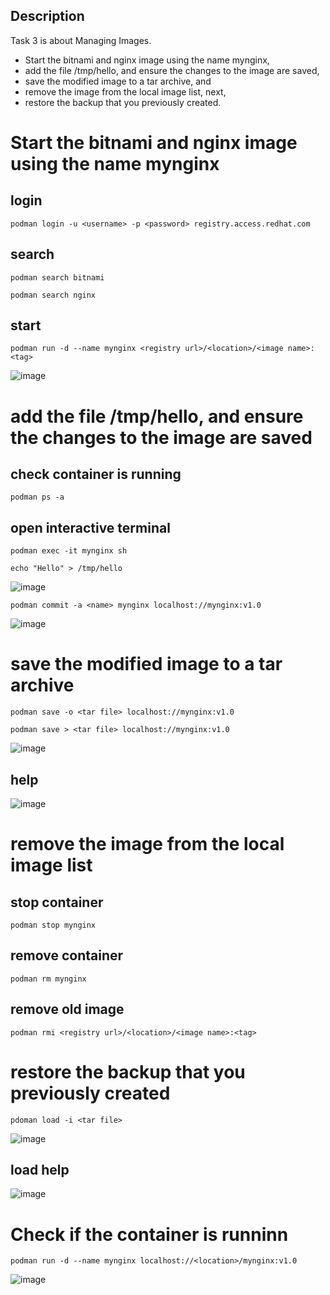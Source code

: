 Description
---
Task 3 is about Managing Images.
- Start the bitnami and nginx image using the name mynginx,
- add the file /tmp/hello, and ensure the changes to the image are saved,
- save the modified image to a tar archive, and
- remove the image from the local image list, next,
- restore the backup that you previously created.

# Start the bitnami and nginx image using the name mynginx

## login

```
podman login -u <username> -p <password> registry.access.redhat.com
```

## search

```
podman search bitnami
```


```
podman search nginx
```

## start

```
podman run -d --name mynginx <registry url>/<location>/<image name>:<tag>
```
![image](https://user-images.githubusercontent.com/26741425/129452905-6aa0ca1f-c3f5-4347-801b-082178a87c65.png)


# add the file /tmp/hello, and ensure the changes to the image are saved

## check container is running

```
podman ps -a
```

## open interactive terminal

```
podman exec -it mynginx sh
```

```
echo "Hello" > /tmp/hello
```
![image](https://user-images.githubusercontent.com/26741425/129452921-c1636cad-d86f-477b-87bf-13c541313c90.png)

```
podman commit -a <name> mynginx localhost://mynginx:v1.0
```

![image](https://user-images.githubusercontent.com/26741425/129452948-cc63b73f-74ef-4672-9e8c-0b379d57780a.png)




# save the modified image to a tar archive

```
podman save -o <tar file> localhost://mynginx:v1.0
```

```
podman save > <tar file> localhost://mynginx:v1.0
```

![image](https://user-images.githubusercontent.com/26741425/129452985-4fdb9235-9f7e-464e-9810-8d23548c2b44.png)


## help
![image](https://user-images.githubusercontent.com/26741425/129452974-d8737cc1-e32e-4125-9ecd-dbc21e80ac34.png)



# remove the image from the local image list
## stop container

```
podman stop mynginx
```

## remove container

```
podman rm mynginx
```

## remove old image

```
podman rmi <registry url>/<location>/<image name>:<tag>
```



# restore the backup that you previously created

```
pdoman load -i <tar file>
```
![image](https://user-images.githubusercontent.com/26741425/129453027-2a2e3cf3-afa1-47c3-9b85-3f8e1322f9d5.png)

## load help
![image](https://user-images.githubusercontent.com/26741425/129453013-ba3e5988-a490-4109-b425-6072c97a73d1.png)


# Check if the container is runninn 
```
podman run -d --name mynginx localhost://<location>/mynginx:v1.0
```
![image](https://user-images.githubusercontent.com/26741425/129453044-8ea1ba03-4c3c-4489-982d-e845d5e0c5c4.png)
